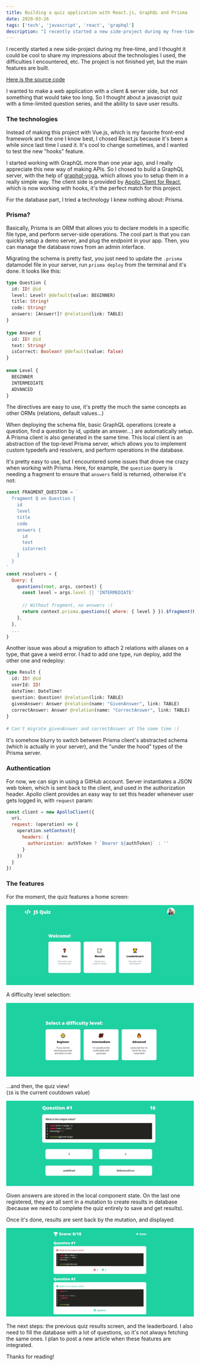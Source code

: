 ```yaml
---
title: Building a quiz application with React.js, GraphQL and Prisma
date: 2020-03-26
tags: ['tech', 'javascript', 'react', 'graphql']
description: "I recently started a new side-project during my free-time, and I thought it could be cool to share my impressions about the technologies I used, the difficulties I encountered, etc."
---
```


I recently started a new side-project during my free-time, and I thought it could be cool to share my impressions about the technologies I used, the difficulties I encountered, etc. The project is not finished yet, but the main features are built.

[Here is the source code](https://github.com/Karzam/JS_Quiz/)

I wanted to make a web application with a client & server side, but not something that would take too long. So I thought about a javascript quiz with a time-limited question series, and the ability to save user results.

### The technologies

Instead of making this project with Vue.js, which is my favorite front-end framework and the one I know best, I chosed React.js because it's been a while since last time I used it. It's cool to change sometimes, and I wanted to test the new "hooks" feature.

I started working with GraphQL more than one year ago, and I really appreciate this new way of making APIs. So I chosed to build a GraphQL server, with the help of [graphql-yoga](https://github.com/prisma-labs/graphql-yoga), which allows you to setup them in a really simple way. The client side is provided by [Apollo Client for React](https://www.apollographql.com/docs/react/), which is now working with hooks, it's the perfect match for this project.

For the database part, I tried a technology I knew nothing about: Prisma.

### Prisma?

Basically, Prisma is an ORM that allows you to declare models in a specific file type, and perform server-side operations.
The cool part is that you can quickly setup a demo server, and plug the endpoint in your app. Then, you can manage the database rows from an admin interface.

Migrating the schema is pretty fast, you just need to update the `.prisma` datamodel file in your server, run `prisma deploy` from the terminal and it's done. It looks like this:

```graphql
type Question {
  id: ID! @id
  level: Level! @default(value: BEGINNER)
  title: String!
  code: String!
  answers: [Answer!]! @relation(link: TABLE)
}

type Answer {
  id: ID! @id
  text: String!
  isCorrect: Boolean! @default(value: false)
}

enum Level {
  BEGINNER
  INTERMEDIATE
  ADVANCED
}
```

The directives are easy to use, it's pretty the much the same concepts as other ORMs (relations, default values...)

When deploying the schema file, basic GraphQL operations (create a question, find a question by id, update an answer...) are automatically setup. A Prisma client is also generated in the same time. This local client is an abstraction of the top-level Prisma server, which allows you to implement custom typedefs and resolvers, and perform operations in the database.

It's pretty easy to use, but I encountered some issues that drove me crazy when working with Prisma.
Here, for example, the `question` query is needing a fragment to ensure that `answers` field is returned, otherwise it's not:

```jsx
const FRAGMENT_QUESTION = `
  fragment Q on Question {
    id
    level
    title
    code
    answers {
      id
      text
      isCorrect
    }
  }
`
const resolvers = {
  Query: {
    questions(root, args, context) {
      const level = args.level || 'INTERMEDIATE'

      // Without fragment, no answers :(
      return context.prisma.questions({ where: { level } }).$fragment(FRAGMENT_QUESTION)
    },
  },
  ...
}
```

Another issue was about a migration to attach 2 relations with aliases on a type, that gave a weird error.
I had to add one type, run deploy, add the other one and redeploy:

```graphql
type Result {
  id: ID! @id
  userId: ID!
  dateTime: DateTime!
  question: Question! @relation(link: TABLE)
  givenAnswer: Answer @relation(name: "GivenAnswer", link: TABLE)
  correctAnswer: Answer @relation(name: "CorrectAnswer", link: TABLE)
}

# Can't migrate givenAnswer and correctAnswer at the same time :( 
```

It's somehow blurry to switch between Prisma client's abstracted schema (which is actually in your server), and the "under the hood" types of the Prisma server.

### Authentication

For now, we can sign in using a GitHub account. Server instantiates a JSON web token, which is sent back to the client, and used in the authorization header. Apollo client provides an easy way to set this header whenever user gets logged in, with `request` param:

```jsx
const client = new ApolloClient({
  uri,
  request: (operation) => {
    operation.setContext({
      headers: {
        authorization: authToken ? `Bearer ${authToken}` : ''
      }
    })
  }
})
```

### The features

For the moment, the quiz features a home screen:

![alt text](https://raw.githubusercontent.com/Karzam/JS_Quiz/master/screenshots/home.jpg "Home screen")

A difficulty level selection:

![alt text](https://raw.githubusercontent.com/Karzam/JS_Quiz/master/screenshots/level_selection.jpg "Difficulty level selection screen")  

...and then, the quiz view!  
(`16` is the current coutdown value)

![alt text](https://raw.githubusercontent.com/Karzam/JS_Quiz/master/screenshots/quiz.jpg "Quiz screen")  

Given answers are stored in the local component state. On the last one registered, they are all sent in a mutation to create results in database (because we need to complete the quiz entirely to save and get results).

Once it's done, results are sent back by the mutation, and displayed:

![alt text](https://raw.githubusercontent.com/Karzam/JS_Quiz/master/screenshots/results.jpg "Results screen")  

The next steps: the previous quiz results screen, and the leaderboard.
I also need to fill the database with a lot of questions, so it's not always fetching the same ones. I plan to post a new article when these features are integrated.

Thanks for reading!